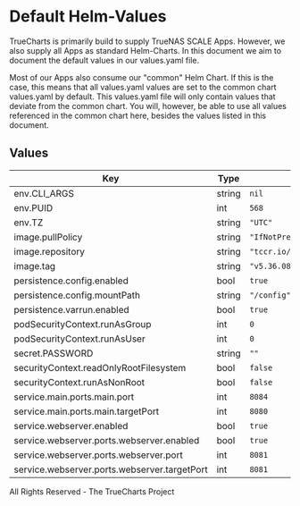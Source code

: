 # Default Helm-Values

TrueCharts is primarily build to supply TrueNAS SCALE Apps.
However, we also supply all Apps as standard Helm-Charts. In this document we aim to document the default values in our values.yaml file.

Most of our Apps also consume our "common" Helm Chart.
If this is the case, this means that all values.yaml values are set to the common chart values.yaml by default. This values.yaml file will only contain values that deviate from the common chart.
You will, however, be able to use all values referenced in the common chart here, besides the values listed in this document.

## Values

| Key | Type | Default | Description |
|-----|------|---------|-------------|
| env.CLI_ARGS | string | `nil` |  |
| env.PUID | int | `568` |  |
| env.TZ | string | `"UTC"` |  |
| image.pullPolicy | string | `"IfNotPresent"` |  |
| image.repository | string | `"tccr.io/truecharts/calibre"` |  |
| image.tag | string | `"v5.36.08@sha256:b1358d3feff98cd3b187be778788ad74e884c46462a1a1bce081846ba38f51b0"` |  |
| persistence.config.enabled | bool | `true` |  |
| persistence.config.mountPath | string | `"/config"` |  |
| persistence.varrun.enabled | bool | `true` |  |
| podSecurityContext.runAsGroup | int | `0` |  |
| podSecurityContext.runAsUser | int | `0` |  |
| secret.PASSWORD | string | `""` |  |
| securityContext.readOnlyRootFilesystem | bool | `false` |  |
| securityContext.runAsNonRoot | bool | `false` |  |
| service.main.ports.main.port | int | `8084` |  |
| service.main.ports.main.targetPort | int | `8080` |  |
| service.webserver.enabled | bool | `true` |  |
| service.webserver.ports.webserver.enabled | bool | `true` |  |
| service.webserver.ports.webserver.port | int | `8081` |  |
| service.webserver.ports.webserver.targetPort | int | `8081` |  |

All Rights Reserved - The TrueCharts Project
